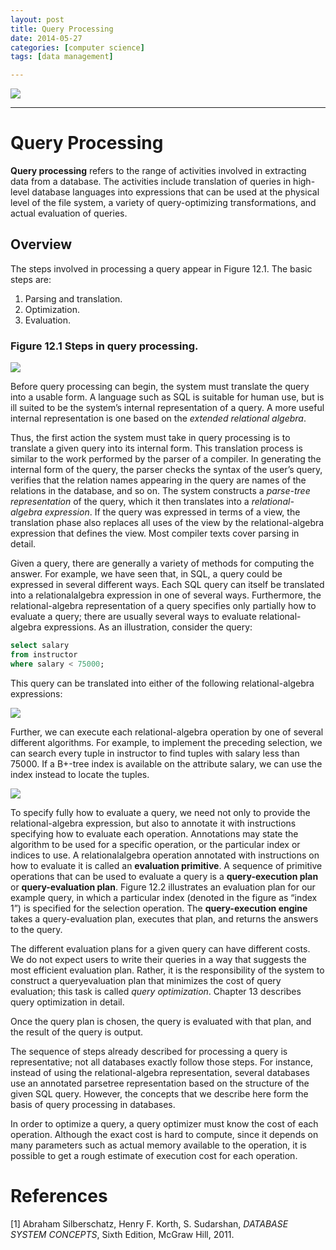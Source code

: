 ```yaml
---
layout: post
title: Query Processing
date: 2014-05-27
categories: [computer science]
tags: [data management]

---
```



[![](http://sungsoo.github.com/images/query-processing.png)](http://sungsoo.github.com/images/query-processing.png)

---

# Query Processing

**Query processing** refers to the range of activities involved in extracting data from a database. The activities include translation of queries in high-level database languages into expressions that can be used at the physical level of the file system, a variety of query-optimizing transformations, and actual evaluation of queries.## Overview
The steps involved in processing a query appear in Figure 12.1. The basic stepsare:
1. Parsing and translation. 
2. Optimization.3. Evaluation.
### Figure 12.1 Steps in query processing.

![](http://sungsoo.github.com/images/steps-in-query-processing.png)Before query processing can begin, the system must translate the query into a usable form. A language such as SQL is suitable for human use, but is ill suited to be the system’s internal representation of a query. A more useful internal representation is one based on the *extended relational algebra*.
Thus, the first action the system must take in query processing is to translate a given query into its internal form. This translation process is similar to the work performed by the parser of a compiler. In generating the internal form of the query, the parser checks the syntax of the user’s query, verifies that the relation names appearing in the query are names of the relations in the database, and so on. The system constructs a *parse-tree representation* of the query, which it then translates into a *relational-algebra expression*. If the query was expressed in terms of a view, the translation phase also replaces all uses of the view by the relational-algebra expression that defines the view. Most compiler texts cover parsing in detail.

Given a query, there are generally a variety of methods for computing the answer. For example, we have seen that, in SQL, a query could be expressed in several different ways. Each SQL query can itself be translated into a relationalalgebra expression in one of several ways. Furthermore, the relational-algebra representation of a query specifies only partially how to evaluate a query; there are usually several ways to evaluate relational-algebra expressions. As an illustration, consider the query:

```sqlselect salaryfrom instructor 
where salary < 75000;
```This query can be translated into either of the following relational-algebra expressions:
![](http://sungsoo.github.com/images/ra-expressions.png)
Further, we can execute each relational-algebra operation by one of several different algorithms. For example, to implement the preceding selection, we can search every tuple in instructor to find tuples with salary less than 75000. If a B+-tree index is available on the attribute salary, we can use the index instead to locate the tuples.
![](http://sungsoo.github.com/images/query-evaluation-plan.png)
To specify fully how to evaluate a query, we need not only to provide the relational-algebra expression, but also to annotate it with instructions specifying how to evaluate each operation. Annotations may state the algorithm to be used for a specific operation, or the particular index or indices to use. A relationalalgebra operation annotated with instructions on how to evaluate it is called an **evaluation primitive**. A sequence of primitive operations that can be used to evaluate a query is a **query-execution plan** or **query-evaluation plan**. Figure 12.2 illustrates an evaluation plan for our example query, in which a particular index (denoted in the figure as “index 1”) is specified for the selection operation. The **query-execution engine** takes a query-evaluation plan, executes that plan, and returns the answers to the query.
The different evaluation plans for a given query can have different costs. We do not expect users to write their queries in a way that suggests the most efficient evaluation plan. Rather, it is the responsibility of the system to construct a queryevaluation plan that minimizes the cost of query evaluation; this task is called *query optimization*. Chapter 13 describes query optimization in detail.
Once the query plan is chosen, the query is evaluated with that plan, and the result of the query is output.
The sequence of steps already described for processing a query is representative; not all databases exactly follow those steps. For instance, instead of using the relational-algebra representation, several databases use an annotated parsetree representation based on the structure of the given SQL query. However, the concepts that we describe here form the basis of query processing in databases.In order to optimize a query, a query optimizer must know the cost of each operation. Although the exact cost is hard to compute, since it depends on many parameters such as actual memory available to the operation, it is possible to get a rough estimate of execution cost for each operation.# References
[1] Abraham Silberschatz, Henry F. Korth, S. Sudarshan, *DATABASE SYSTEM CONCEPTS*, Sixth Edition, McGraw Hill, 2011.
